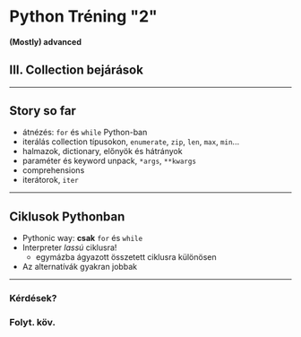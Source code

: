 <!-- $theme: gaia -->
<!-- page_number: false -->
<!-- footer: Péter Handbauer, version: 10/04 -->
<!-- $size: a1 -->


Python Tréning "2"
==============================

#### (Mostly) advanced

## III. Collection bejárások

---
<!-- footer: Python tréning "2", III. Collection bejárások -->

## Story so far

 - átnézés: `for` és `while` Python-ban
 - iterálás collection típusokon, `enumerate`, `zip`, `len`, `max`, `min`...
 - halmazok, dictionary, előnyök és hátrányok
 - paraméter és keyword unpack, `*args`, `**kwargs`
 - comprehensions
 - iterátorok, `iter`

---

## Ciklusok Pythonban

 - Pythonic way: **csak** `for` és `while`
 - Interpreter _lassú_ ciklusra!
    - egymázba ágyazott összetett ciklusra különösen
 - Az alternatívák gyakran jobbak

---

### Kérdések?

### Folyt. köv.